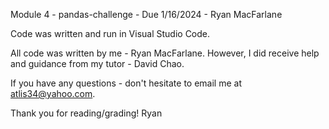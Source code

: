 Module 4 - pandas-challenge - Due 1/16/2024 - Ryan MacFarlane

Code was written and run in Visual Studio Code.

All code was written by me - Ryan MacFarlane.  However, I did receive help and guidance from my tutor - David Chao.

If you have any questions - don't hesitate to email me at atlis34@yahoo.com.

Thank you for reading/grading!
Ryan
